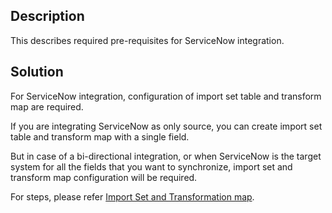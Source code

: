 ## Description

This describes required pre-requisites for ServiceNow integration.

## Solution

For ServiceNow integration, configuration of import set table and transform map are required.

If you are integrating ServiceNow as only source, you can create import set table and transform map with a single field.

But in case of a bi-directional integration, or when ServiceNow is the target system for all the fields that you want to synchronize, import set and transform map configuration will be required.

For steps, please refer [Import Set and Transformation map](../../../../connectors/servicenow.md#configure-import-set-table-and-transformation-map).

